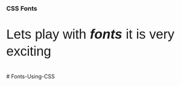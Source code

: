<!DOCTYPE html>
<html lang="en">

<head>
    <meta charset="UTF-8">
    <meta http-equiv="X-UA-Compatible" content="IE=edge">
    <meta name="viewport" content="width=device-width, initial-scale=1.0">
    <title>CSS Fonts</title>
    <link href="https://fonts.googleapis.com/css?family=Ubuntu&display=swap" rel="stylesheet">
    <style>
        p{
            font-family:'Ubuntu','Franklin Gothic Medium', 'Arial Narrow', Arial, sans-serif;
            font-size: 35px;
            line-height: 1.3em;
        }
        span{
            font-style: italic;
            font-weight: bold;
        }
    </style>
</head>

<body>
    <h3>CSS Fonts</h3>
    <p>Lets play with <span>fonts</span> it is very exciting</p>
</body>

</html># Fonts-Using-CSS
